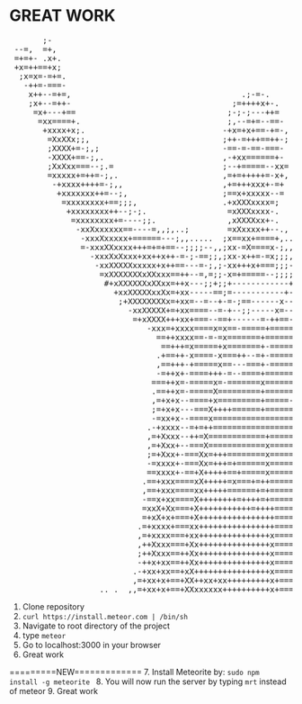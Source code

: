 GREAT WORK
==========
<pre>
       ;-                                                                            
 --=,  =+,                                                                           
 =+=+- .x+.                                                                          
 +x=++==+x;                                                                          
  ;x=x=-=+=.                                                                         
   -++=-===-                                                                         
    x++--=+=,                                    .;-=-.                              
    ;x+--=++-                                  ;=++++x+-.                            
     =x+---+==                                ;-;-;---++=                            
      =xx====+.                               ;,--=+=--==-                           
       +xxxx+x;.                             -+x=+x+==-+=-,                          
        =XxXXx;;,                            ;++-=+++==++-;                          
        ;XXXX+=-;,;                          -==-=-==-===-                           
        -XXXX+==-;,.                         ,-+xx======+-                           
        ;XxXxx===--;.=                       ;--+=====--xx=                          
        =xxxxx+=++=-;,.                      ,=+=+++++=-x+,                          
         -+xxxx++++=-;,,                     ,+=+++xxx+-=+                           
          +xxxxxxx++=--;,                    ;==x+xxxxx--=                           
           =xxxxxxxx+==;;;,                  .+xXXXxxxx=;                            
            +xxxxxxxx++--;-;.                 =xXXXxxxx-.                            
             =xxxxxxxx+=----;;.               ,xXXXXxx+-.                            
              -xxXxxxxxx==----=,,;,..;        =xXxxxx++--.,                          
               -xxxXxxxxx+======---;,,.....  ;x==xx+====+,..                         
               =-xxxXXxxxx+++=+=+==--;;;;--,,;xx-=X====x-;,,,..                      
                 -xxxXxXxxx+xx++x++-=-;-==;;,;xx-x++=-=x;;;,;,,,,...                 
                  -xxXXXXXxxxxx+x++==---=-;,;-xx+++x+===;;;-=;;;;;;,..,              
                   =xXXXXXXXxXXxxx==++--=,=;;-x=+=====--;;;;=;;;--;;;;.              
                    #+xXXXXXXxXXxx=++x---;;+;;+------------+--------;-;.             
                      +xxXXXXXxxXx=+xx-----==;=-----------+-------=--=-,.            
                       ;+XXXXXXXXx=+xx=--=--+-=-;==------x--------=--=--,            
                         -xxXXXXX+=+xx====--=-+--;;-----x=--------=-=+===;,          
                          =+xXXXX+++xx+===--==+------=-++==------==-=xxxx+-.         
                             -xxx=+xxxx====x=x==-=====+======-----=-++x=---;         
                               ==++xxxx==-=-=x=======+======--------xx===---.        
                                ==+++=x=====+x=======+-======-------xxxx+=---,       
                               .+==++-x====-x===++--=+-=======------Xxxxxx+=-;,      
                               ,==+++-+=====x==---===+-======-==---=Xxx+++x+=-;.     
                               -=++x+-====+++-=--====+======-===--==XXx+======-;     
                              ===++x=-=====x=-=======x======-==-=--=XXXxx+==-==-;#   
                              .==++x=-=====X=========+======-==-=--+XXXXXx++=----;   
                              ,=+x+x--====+x=========+=====-==-=---+=XXXXXxx+=-;;;.  
                              ;=+x+x---===X++++======+==========---= -xXxXXxxxxx+=.  
                              -=xx+x--====x======================--=  -xxXXXx++xx+-  
                             .-+xxxx--=+=++======================---   +X+x+=++++x=  
                             ,=+Xxxx--++=X============+==========---  =xxx=+xXxXx+-  
                             ,=+Xxx+--===X============x===========-- -x+====++xxx=   
                             ;=+Xxx+-===Xx=+++========x===========-,.=x====++++x+;   
                             -=xxxx+-===Xx=+++=+======x===========--x+====+xxxxx-    
                             ==xxxx+-==+X+++++==+=====x===========-x+==+xxxxxXx+     
                            .==+xxx====xX+++++=x===+=++===============++xxxxxx+;     
                            ,==+xxx====xx+++++======+=+============x=++xxxxxxx;      
                            -==x+xx====X++++++++=++++=+=============X+xxxxxxx-       
                            =xxX+Xx===+X+++++++++++=++++==========-xXxxxxxXx-        
                            =+xX+x+===+X++++++++++++++++===========XXXxxxXx-         
                           .=+xxxx+===xx++++++++++++++++===========xXXxXXx,          
                           ,=+xxxx===+xx+++++++++++++++x===========xXXXXx=           
                           ,++Xxxx===+Xx+++++++++++++++x============+Xx=             
                           ;++Xxxx==++Xx+++++++++++++++x==========-x +#              
                           -++x+xx==++Xx+++++++++++++++x==========-.                 
                          .-+xx+xx==+xX++++++++++++++++x==========-.                 
                          ,=+xx+x+==+XX++xx+xx+++++++++x+=========-.                 
                   .. .  ,,=+xx+x+==+XXxxxxxx++++++++++x+=========-....   
</pre>
1. Clone repository
2. ```curl https://install.meteor.com | /bin/sh```
3. Navigate to root directory of the project
4. type ```meteor```
5. Go to localhost:3000 in your browser
6. Great work

=========NEW=============
7. Install Meteorite by: ```sudo npm  install -g meteorite ```
8. You will now run the server by typing ```mrt``` instead of meteor
9. Great work

